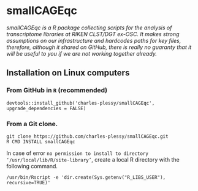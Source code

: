 smallCAGEqc
===========

_smallCAGEqc is a R package collecting scripts for the analysis of transcriptome
libraries at RIKEN CLST/DGT ex-OSC.  It makes strong assumptions on our
infrastructure and hardcodes paths for key files, therefore, although it
shared on GitHub, there is really no guaranty that it will be useful to
you if we are not working together already._


Installation on Linux computers
-------------------------------

### From GitHub in `R` (recommended)

```
devtools::install_github('charles-plessy/smallCAGEqc', upgrade_dependencies = FALSE)
```


### From a Git clone.

```
git clone https://github.com/charles-plessy/smallCAGEqc.git
R CMD INSTALL smallCAGEqc
```

In case of error `no permission to install to directory
‘/usr/local/lib/R/site-library’`, create a local R directory with the following
command.

```
/usr/bin/Rscript -e 'dir.create(Sys.getenv("R_LIBS_USER"), recursive=TRUE)'
````
